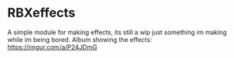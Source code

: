 # RBXeffects
A simple module for making effects, its still a wip just something im making while im being bored.
Album showing the effects: https://imgur.com/a/P24JDmG
